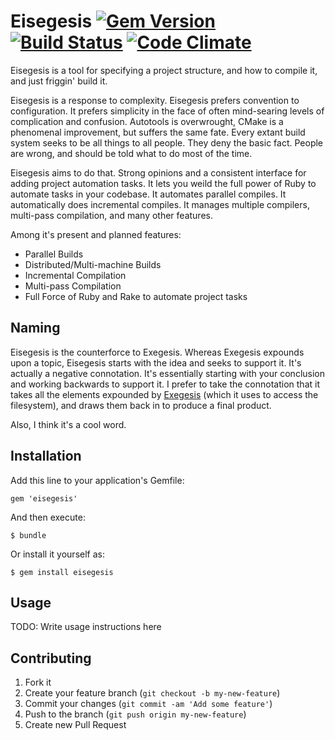 # Eisegesis [![Gem Version](https://badge.fury.io/rb/eisegesis.png)](http://badge.fury.io/rb/eisegesis) [![Build Status](https://travis-ci.org/jfredett/eisegesis.png?branch=master)](http://travis-ci.org/jfredett/eisegesis) [![Code Climate](https://codeclimate.com/github/jfredett/eisegesis.png)](https://codeclimate.com/github/jfredett/eisegesis)

Eisegesis is a tool for specifying a project structure, and how to compile it,
and just friggin' build it.

Eisegesis is a response to complexity. Eisegesis prefers convention to
configuration. It prefers simplicity in the face of often mind-searing levels of
complication and confusion. Autotools is overwrought, CMake is a phenomenal
improvement, but suffers the same fate. Every extant build system seeks to be
all things to all people. They deny the basic fact. People are wrong, and should
be told what to do most of the time.

Eisegesis aims to do that. Strong opinions and a consistent interface for adding
project automation tasks. It lets you weild the full power of Ruby to automate
tasks in your codebase. It automates parallel compiles. It automatically does
incremental compiles. It manages multiple compilers, multi-pass compilation, and
many other features.

Among it's present and planned features:

* Parallel Builds
* Distributed/Multi-machine Builds
* Incremental Compilation
* Multi-pass Compilation
* Full Force of Ruby and Rake to automate project tasks

## Naming

Eisegesis is the counterforce to Exegesis. Whereas Exegesis expounds upon a
topic, Eisegesis starts with the idea and seeks to support it. It's actually a
negative connotation. It's essentially starting with your conclusion and working
backwards to support it. I prefer to take the connotation that it takes all the
elements expounded by [Exegesis](http://www.github.com/jfredett/exegesis) (which
it uses to access the filesystem), and draws them back in to produce a final
product.

Also, I think it's a cool word.

## Installation

Add this line to your application's Gemfile:

    gem 'eisegesis'

And then execute:

    $ bundle

Or install it yourself as:

    $ gem install eisegesis

## Usage

TODO: Write usage instructions here

## Contributing

1. Fork it
2. Create your feature branch (`git checkout -b my-new-feature`)
3. Commit your changes (`git commit -am 'Add some feature'`)
4. Push to the branch (`git push origin my-new-feature`)
5. Create new Pull Request
